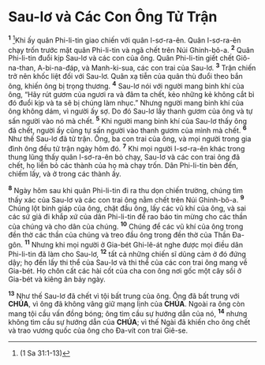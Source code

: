 # Sau-lơ và Các Con Ông Tử Trận
<sup><b>1</b></sup> [^1@-1c1af876-19b0-499c-aadb-b7f3d896c6ae]Khi ấy quân Phi-li-tin giao chiến với quân I-sơ-ra-ên. Quân I-sơ-ra-ên chạy trốn trước mặt quân Phi-li-tin và ngã chết trên Núi Ghinh-bô-a. <sup><b>2</b></sup> Quân Phi-li-tin đuổi kịp Sau-lơ và các con của ông. Quân Phi-li-tin giết chết Giô-na-than, A-bi-na-đáp, và Manh-ki-sua, các con trai của Sau-lơ. <sup><b>3</b></sup> Trận chiến trở nên khốc liệt đối với Sau-lơ. Quân xạ tiễn của quân thù đuổi theo bắn ông, khiến ông bị trọng thương. <sup><b>4</b></sup> Sau-lơ nói với người mang binh khí của ông, “Hãy rút gươm của ngươi ra và đâm ta chết, kẻo những kẻ không cắt bì đó đuổi kịp và ta sẽ bị chúng làm nhục.” Nhưng người mang binh khí của ông không dám, vì người ấy sợ. Do đó Sau-lơ lấy thanh gươm của ông và tự sấn người vào nó mà chết. <sup><b>5</b></sup> Khi người mang binh khí của Sau-lơ thấy ông đã chết, người ấy cũng tự sấn người vào thanh gươm của mình mà chết. <sup><b>6</b></sup> Như thế Sau-lơ đã tử trận. Ông, ba con trai của ông, và mọi người trong gia đình ông đều tử trận ngày hôm đó. <sup><b>7</b></sup> Khi mọi người I-sơ-ra-ên khác trong thung lũng thấy quân I-sơ-ra-ên bỏ chạy, Sau-lơ và các con trai ông đã chết, họ liền bỏ các thành của họ mà chạy trốn. Dân Phi-li-tin bèn đến, chiếm lấy, và ở trong các thành ấy.

<sup><b>8</b></sup> Ngày hôm sau khi quân Phi-li-tin đi ra thu dọn chiến trường, chúng tìm thấy xác của Sau-lơ và các con trai ông nằm chết trên Núi Ghinh-bô-a. <sup><b>9</b></sup> Chúng lột binh giáp của ông, chặt đầu ông, lấy các vũ khí của ông, và sai các sứ giả đi khắp xứ của dân Phi-li-tin để rao báo tin mừng cho các thần của chúng và cho dân của chúng. <sup><b>10</b></sup> Chúng để các vũ khí của ông trong đền thờ các thần của chúng và treo đầu ông trong đền thờ của Thần Đa-gôn. <sup><b>11</b></sup> Nhưng khi mọi người ở Gia-bét Ghi-lê-át nghe được mọi điều dân Phi-li-tin đã làm cho Sau-lơ, <sup><b>12</b></sup> tất cả những chiến sĩ dũng cảm ở đó đứng dậy; họ đến lấy thi thể của Sau-lơ và thi thể của các con trai ông mang về Gia-bét. Họ chôn cất các hài cốt của cha con ông nơi gốc một cây sồi ở Gia-bét và kiêng ăn bảy ngày.

<sup><b>13</b></sup> Như thế Sau-lơ đã chết vì tội bất trung của ông. Ông đã bất trung với **CHÚA**, vì ông đã không vâng giữ mạng lịnh của **CHÚA**. Ngoài ra ông còn mang tội cầu vấn đồng bóng; ông tìm cầu sự hướng dẫn của nó, <sup><b>14</b></sup> nhưng không tìm cầu sự hướng dẫn của **CHÚA**; vì thế Ngài đã khiến cho ông chết và trao vương quốc của ông cho Đa-vít con trai Giê-se.

[^1@-1c1af876-19b0-499c-aadb-b7f3d896c6ae]: (1 Sa 31:1-13)